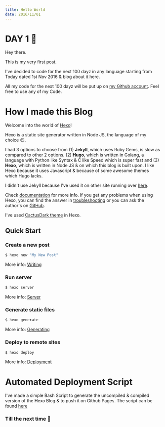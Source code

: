 ```yaml
---
title: Hello World
date: 2016/11/01
---
```


# DAY 1 👾 

Hey there. 

This is my very first post. 

I've decided to code for the next 100 dayz in any language starting from Today dated 1st Nov 2016 & blog about it here. 

All my code for the next 100 dayz will be put up on [my Github account](https://github.com/deadcoder0904). Feel free to use any of my Code. 

# How I made this Blog

Welcome into the world of [Hexo](https://hexo.io/)! 

Hexo is a static site generator written in Node JS, the language of my choice 😉. 

I had 3 options to choose from 
(1) **Jekyll**, which uses Ruby Gems, is slow as compared to other 2 options. 
(2) **Hugo**, which is written in Golang, a language with Python like Syntax & C like Speed which is super fast 
and
(3) **Hexo**, which is written in Node JS & on which this blog is built upon. I like Hexo because it uses Javascript & because of some awesome themes which Hugo lacks.

I didn't use Jekyll because I've used it on other site running over [here](https://deadcoder0904.github.io/).

Check [documentation](https://hexo.io/docs/) for more info. If you get any problems when using Hexo, you can find the answer in [troubleshooting](https://hexo.io/docs/troubleshooting.html) or 
you can ask the author's on [GitHub](https://github.com/hexojs/hexo/issues).

I've used [CactusDark theme](https://github.com/probberechts/cactus-dark/) in Hexo.

## Quick Start

### Create a new post

```bash
$ hexo new "My New Post"
```

More info: [Writing](https://hexo.io/docs/writing.html)

### Run server

```bash
$ hexo server
```

More info: [Server](https://hexo.io/docs/server.html)

### Generate static files

```bash
$ hexo generate
```

More info: [Generating](https://hexo.io/docs/generating.html)

### Deploy to remote sites

```bash
$ hexo deploy
```

More info: [Deployment](https://hexo.io/docs/deployment.html)

# Automated Deployment Script 

I've made a simple Bash Script to generate the uncompiled & compiled version of the Hexo Blog & to push it on Github Pages. The script can be found [here](https://github.com/deadcoder0904/personal-bash-scripts/blob/master/runHexoAndPush2Github.sh)

### Till the next time 👻